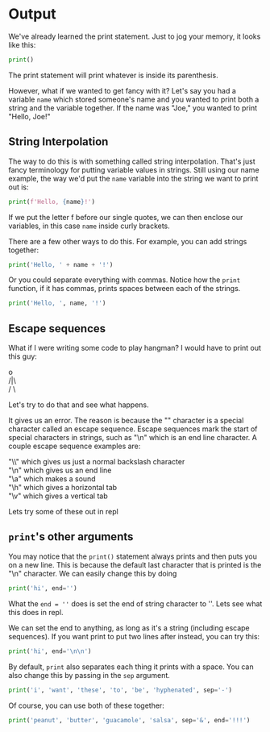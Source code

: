 # Output

We've already learned the print statement. Just to jog your memory, it looks like this:

```python
print()
```

The print statement will print whatever is inside its parenthesis.

However, what if we wanted to get fancy with it? Let's say you had a variable `name` which stored someone's name and you wanted to print both a string and the variable together. If the name was "Joe," you wanted to print "Hello, Joe!"

## String Interpolation

The way to do this is with something called string interpolation. That's just fancy terminology for putting variable values in strings. Still using our name example, the way we'd put the `name` variable into the string we want to print out is:

```python
print(f'Hello, {name}!')
```

If we put the letter f before our single quotes, we can then enclose our variables, in this case `name` inside curly brackets.

There are a few other ways to do this. For example, you can add strings together:

```python
print('Hello, ' + name + '!')
```

Or you could separate everything with commas. Notice how the `print` function, if it has commas, prints spaces between each of the strings.

```python
print('Hello, ', name, '!')
```
## Escape sequences

What if I were writing some code to play hangman? I would have to print out this guy:

  o                                                                                           
/|\                                                                                           
/ \

Let's try to do that and see what happens.

It gives us an error. The reason is because the "\" character is a special character called an escape sequence. Escape sequences mark the start of special characters in strings, such as "\n" which is an end line character. A couple escape sequence examples are:

"\\\\" which gives us just a normal backslash character                                       
"\n" which gives us an end line                                                               
"\a" which makes a sound                                                                      
"\h" which gives a horizontal tab                                                             
"\v" which gives a vertical tab

Lets try some of these out in repl

## `print`'s other arguments

You may notice that the `print()` statement always prints and then puts you on a new line. This is because the default last character that is printed is the "\n" character. We can easily change this by doing

```python
print('hi', end='')
```

What the `end = ''` does is set the end of string character to ''. Lets see what this does in repl.

We can set the end to anything, as long as it's a string (including escape sequences). If you want print to put two lines after instead, you can try this:

```python
print('hi', end='\n\n')
```

By default, `print` also separates each thing it prints with a space. You can also change this by passing in the `sep` argument.

```python
print('i', 'want', 'these', 'to', 'be', 'hyphenated', sep='-')
```

Of course, you can use both of these together:

```python
print('peanut', 'butter', 'guacamole', 'salsa', sep='&', end='!!!')
```

